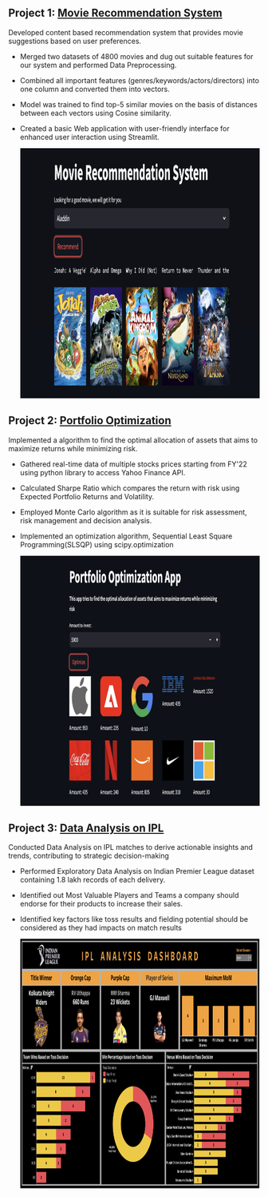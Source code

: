 ## Project 1: [Movie Recommendation System](https://github.com/VIDIT-9/Recommender-System-TMDB-dataset)
Developed content based recommendation system that provides movie suggestions based on user preferences.
* Merged two datasets of 4800 movies and dug out suitable features for our system and performed Data Preprocessing.
* Combined all important features (genres/keywords/actors/directors) into one column and converted them into vectors.
* Model was trained to find top-5 similar movies on the basis of distances between each vectors using Cosine similarity.
* Created a basic Web application with user-friendly interface for enhanced user interaction using Streamlit.

  
  <a href="https://movies-recommendation-system-bbcd81475afd.herokuapp.com" target="_blank">
    <img src = "https://github.com/VIDIT-9/Vidit_Portfolio/blob/main/Images/MRS.png" width="890.4" height="500">
  </a>



## Project 2: [Portfolio Optimization](https://github.com/VIDIT-9/Portfolio-Optimization)
Implemented a algorithm to find the optimal allocation of assets that aims to maximize returns while minimizing risk.
* Gathered real-time data of multiple stocks prices starting from FY'22 using python library to access Yahoo Finance API.
* Calculated Sharpe Ratio which compares the return with risk using Expected Portfolio Returns and Volatility.
* Employed Monte Carlo algorithm as it is suitable for risk assessment, risk management and decision analysis.
* Implemented an optimization algorithm, Sequential Least Square Programming(SLSQP) using scipy.optimization


  <a href="https://portfolio-optomization-605bcecc5cc2.herokuapp.com/" target="_blank">
    <img src = "https://github.com/VIDIT-9/Vidit_Portfolio/blob/main/Images/Portfolio.png" width="890.4" height="500">
  </a>

## Project 3: [Data Analysis on IPL](https://public.tableau.com/app/profile/vidit.jain3529/viz/IPLAnalysis_16968349285830/IPLANALYSISDASHBOARD)
Conducted Data Analysis on IPL matches to derive actionable insights and trends, contributing to strategic decision-making
* Performed Exploratory Data Analysis on Indian Premier League dataset containing 1.8 lakh records of each delivery.
* Identified out Most Valuable Players and Teams a company should endorse for their products to increase their sales.
* Identified key factors like toss results and fielding potential should be considered as they had impacts on match results


  <a href="https://public.tableau.com/app/profile/vidit.jain3529/viz/IPLAnalysis_16968349285830/IPLANALYSISDASHBOARD?publish=yes" target="_blank">
    <img src = "https://github.com/VIDIT-9/Vidit_Portfolio/blob/main/Images/IPL.png" width="890.4" height="500">
  </a>
